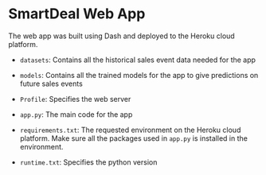 # SmartDeal Web App

The web app was built using Dash and deployed to the Heroku cloud platform.



* `datasets`:  Contains all the historical sales event data needed for the app

* `models`: Contains all the trained models for the app to give predictions on future sales events

* `Profile`: Specifies the web server

* `app.py`: The main code for the app

* `requirements.txt`: The requested environment on the Heroku cloud platform. Make sure all the packages used in `app.py` is installed in the environment.

* `runtime.txt`: Specifies the python version 